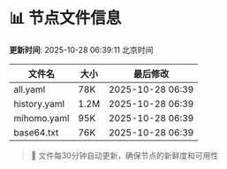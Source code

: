 # 📊 节点文件信息

**更新时间**: 2025-10-28 06:39:11 北京时间

| 文件名 | 大小 | 最后修改 |
|--------|------|----------|
| all.yaml | 78K | 2025-10-28 06:39 |
| history.yaml | 1.2M | 2025-10-28 06:39 |
| mihomo.yaml | 95K | 2025-10-28 06:39 |
| base64.txt | 76K | 2025-10-28 06:39 |

> 🔄 文件每30分钟自动更新，确保节点的新鲜度和可用性
